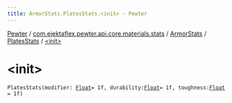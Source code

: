 ```yaml
---
title: ArmorStats.PlatesStats.<init> - Pewter
---
```


[Pewter](../../../index.html) / [com.ejektaflex.pewter.api.core.materials.stats](../../index.html) / [ArmorStats](../index.html) / [PlatesStats](index.html) / [&lt;init&gt;](./-init-.html)

# &lt;init&gt;

`PlatesStats(modifier: `[`Float`](https://kotlinlang.org/api/latest/jvm/stdlib/kotlin/-float/index.html)` = 1f, durability: `[`Float`](https://kotlinlang.org/api/latest/jvm/stdlib/kotlin/-float/index.html)` = 1f, toughness: `[`Float`](https://kotlinlang.org/api/latest/jvm/stdlib/kotlin/-float/index.html)` = 1f)`